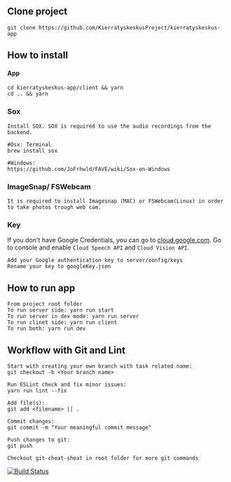## Clone project
    git clone https://github.com/KierratyskeskusProject/kierratyskeskus-app
## How to install
#### App
    cd kierratyskeskus-app/client && yarn
    cd .. && yarn     
### Sox
    Install SOX. SOX is required to use the audio recordings from the backend.

    #Osx: Terminal
    brew install sox

    #Windows:
    https://github.com/JoFrhwld/FAVE/wiki/Sox-on-Windows
### ImageSnap/ FSWebcam
    It is required to install Imagesnap (MAC) or FSWebcam(Linux) in order to take photos trough web cam.
### Key
If you don't have Google Credentials, you can go to [cloud.google.com](https://cloud.google.com). Go to console and enable `Cloud Speech API` and `Cloud Vision API`.

    Add your Google authentication key to server/config/keys
    Rename your key to googleKey.json
## How to run app
    From project root folder
    To run server side: yarn run start
    To run server in dev mode: yarn run server
    To run clinet side: yarn run client
    To run both: yarn run dev
## Workflow with Git and Lint
    Start with creating your own branch with task related name:
    git checkout -b <Your branch name>

    Run ESLint check and fix minor issues:
    yarn run lint --fix

    Add file(s):
    git add <filename> || .

    Commit changes:
    git commit -m "Your meaningful commit message"

    Push changes to git:
    git push

    Checkout git-cheat-sheat in root folder for more git commands

[![Build Status](https://travis-ci.org/KierratyskeskusProject/kierratyskeskus-app.svg?branch=master)](https://travis-ci.org/KierratyskeskusProject/kierratyskeskus-app)
